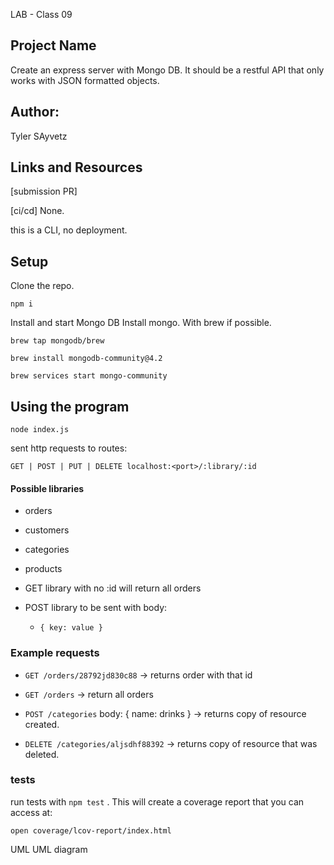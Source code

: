 LAB - Class 09
## Project Name
Create an express server with Mongo DB. It should be a restful API that only works with JSON formatted objects. 



## Author:
Tyler SAyvetz

## Links and Resources
[submission PR] 

[ci/cd] None.

this is a CLI, no deployment.

## Setup
Clone the repo.

`npm i`

Install and start Mongo DB Install mongo. With brew if possible.

`brew tap mongodb/brew`

`brew install mongodb-community@4.2`

`brew services start mongo-community`

## Using the program

`node index.js`

sent http requests to routes: 

`GET | POST | PUT | DELETE localhost:<port>/:library/:id`

#### Possible libraries
- orders
- customers
- categories
- products

- GET library with no :id will return all orders
- POST library to be sent with body:
  - `{ key: value }`

### Example requests

- `GET /orders/28792jd830c88` -> returns order with that id

- `GET /orders` -> return all orders

- `POST /categories` body: { name: drinks } -> returns copy of resource created.

- `DELETE /categories/aljsdhf88392` -> returns copy of resource that was deleted.


### tests

run tests with `npm test` . This will create a coverage report that you can access at:

`open coverage/lcov-report/index.html`




UML
UML diagram